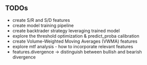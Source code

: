 ## TODOs

- create S/R and S/D features
- create model training pipeline
- create backtrader strategy leveraging trained model
- explore the threshold optimization & predict_proba calibration
- create Volume-Weighted Moving Averages (VWMA) features
- explore mtf analysis - how to incorporate relevant features
- features.divergence -> distinguish between bullish and bearish divergence

